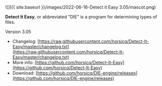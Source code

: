 ![]({{ site.baseurl }}/images/2022-06-16-Detect it Easy 3.05/mascot.png)

**Detect It Easy**, or abbreviated "DIE" is a program for determining types of files.

Version 3.05

- Changelog: [https://raw.githubusercontent.com/horsicq/Detect-It-Easy/master/changelog.txt](https://raw.githubusercontent.com/horsicq/Detect-It-Easy/master/changelog.txt)
- More info: [https://github.com/horsicq/Detect-It-Easy](https://github.com/horsicq/Detect-It-Easy)
- Download: [https://github.com/horsicq/DIE-engine/releases](https://github.com/horsicq/DIE-engine/releases)

